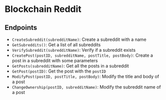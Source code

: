 # Blockchain Reddit

## Endpoints

- `CreateSubreddit(subredditName)`: Create a subreddit with a name
- `GetSubreddits()`: Get a list of all subreddits
- `VerifySubreddit(subredditName)`: Verify if a subreddit exists
- `CreatePost(postID, subredditName, postTitle, postBody)`: Create a post in a subreddit with some parameters
- `GetPosts(subredditName)`: Get all the posts in a subreddit
- `GetPost(postID)`: Get the post with the `postID`
- `ModifyPost(postID, postTitle, postBody)`: Modify the title and body of a post
- `ChangeOwnership(postID, subredditName)`: Modify the subreddit name of a post
